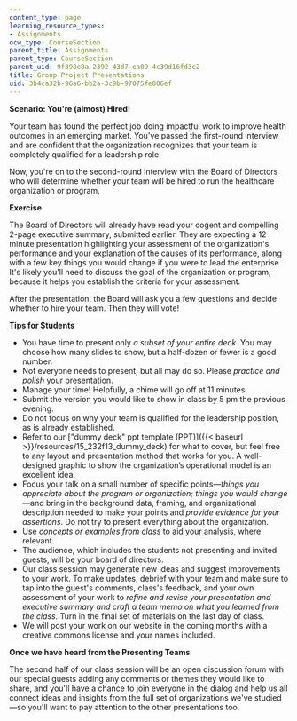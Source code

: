 ```yaml
---
content_type: page
learning_resource_types:
- Assignments
ocw_type: CourseSection
parent_title: Assignments
parent_type: CourseSection
parent_uid: 9f398e8a-2392-43d7-ea09-4c39d16fd3c2
title: Group Project Presentations
uid: 3b4ca32b-96a6-bb2a-3c9b-97075fe806ef
---
```


**Scenario: You're (almost) Hired!**

Your team has found the perfect job doing impactful work to improve health outcomes in an emerging market. You've passed the first-round interview and are confident that the organization recognizes that your team is completely qualified for a leadership role.

Now, you're on to the second-round interview with the Board of Directors who will determine whether your team will be hired to run the healthcare organization or program.

**Exercise**

The Board of Directors will already have read your cogent and compelling 2-page executive summary, submitted earlier. They are expecting a 12 minute presentation highlighting your assessment of the organization's performance and your explanation of the causes of its performance, along with a few key things you would change if you were to lead the enterprise. It's likely you'll need to discuss the goal of the organization or program, because it helps you establish the criteria for your assessment.

After the presentation, the Board will ask you a few questions and decide whether to hire your team. Then they will vote!

**Tips for Students**

*   You have time to present only _a subset of your entire deck_. You may choose how many slides to show, but a half-dozen or fewer is a good number.
*   Not everyone needs to present, but all may do so. Please _practice and polish_ your presentation.
*   Manage your time! Helpfully, a chime will go off at 11 minutes.
*   Submit the version you would like to show in class by 5 pm the previous evening.
*   Do not focus on why your team is qualified for the leadership position, as is already established.
*   Refer to our ["dummy deck" ppt template (PPT)]({{< baseurl >}}/resources/15_232f13_dummy_deck) for what to cover, but feel free to any layout and presentation method that works for you. A well-designed graphic to show the organization’s operational model is an excellent idea.
*   Focus your talk on a small number of specific points—_things you appreciate about the program or organization; things you would change_—and bring in the background data, framing, and organizational description needed to make your points and _provide evidence for your assertions_. Do not try to present everything about the organization.
*   Use _concepts or examples from class_ to aid your analysis, where relevant.
*   The audience, which includes the students not presenting and invited guests, will be your board of directors.
*   Our class session may generate new ideas and suggest improvements to your work. To make updates, debrief with your team and make sure to tap into the guest's comments, class's feedback, and your own assessment of your work to _refine and revise your presentation and executive summary and craft a team memo on what you learned from the class._ Turn in the final set of materials on the last day of class.
*   We will post your work on our website in the coming months with a creative commons license and your names included.

**Once we have heard from the Presenting Teams**

The second half of our class session will be an open discussion forum with our special guests adding any comments or themes they would like to share, and you'll have a chance to join everyone in the dialog and help us all connect ideas and insights from the full set of organizations we've studied—so you'll want to pay attention to the other presentations too.
